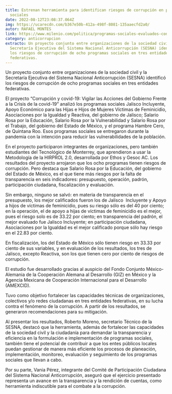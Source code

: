 ```yaml
---
title: Estrenan herramienta para identifican riesgos de corrupción en programas
  sociales
date: 2022-08-12T23:08:37.064Z
img: https://ucarecdn.com/b367e50b-412a-498f-8081-135aaecfd2a0/
autor: RAFAEL MONTES
link: https://www.milenio.com/politica/programas-sociales-evaluados-contra-corrupcion
category: anticorrupcion
extracto: Un proyecto conjunto entre organizaciones de la sociedad civil y la
  Secretaría Ejecutiva del Sistema Nacional Anticorrupción (SESNA) identificó
  los riesgos de corrupción de ocho programas sociales en tres entidades
  federativas.
---
```

Un proyecto conjunto entre organizaciones de la sociedad civil y la Secretaría Ejecutiva del Sistema Nacional Anticorrupción (SESNA) identificó los riesgos de corrupción de ocho programas sociales en tres entidades federativas.

El proyecto “Corrupción y covid-19: Vigilar las Acciones del Gobierno Frente a la Crisis de la covid-19” analizó los programas sociales Jalisco Incluyente, Apoyo Económico para las Hijas e Hijos de Mujeres Víctimas de Feminicidio, Asociaciones por la Igualdad y Reactiva, del gobierno de Jalisco; Salario Rosa por la Educación, Salario Rosa por la Vulnerabilidad y Salario Rosa por el Trabajo, del gobierno del Estado de México, y el programa Hambre Cero, de Quintana Roo. Esos programas sociales se entregaron durante la pandemia con la intención para reducir las vulnerabilidades de la población.

En el proyecto participaron integrantes de organizaciones, pero también estudiantes del Tecnológico de Monterrey, que aprendieron a usar la Metodología de la HIRPROL 2.0, desarrollada por Ethos y Gesoc AC. Los resultados del proyecto arrojaron que los ocho programas tienen riesgos de corrupción. Pero destaca que Salario Rosa por la Educación, del gobierno del Estado de México, es el que tiene más riesgos por la falta de transparencia en seis indicadores: presupuesto, operación, padrón, participación ciudadana, fiscalización y evaluación.

Sin embargo, ninguno se salvó: en materia de transparencia en el presupuesto, los mejor calificados fueron los de Jalisco  Incluyente y Apoyo a hijos de víctimas de feminicidio, pues su riesgo sólo es del 40 por ciento; en la operación, el de apoyo a hijas de víctimas de feminicidio es el mejor, pues el riesgo solo es de 33.22 por ciento; en transparencia del padrón, el mejor evaluado fue Jalisco Incluyente; en participación ciudadana, Asociaciones por la Igualdad es el mejor calificado porque sólo hay riesgo en el 22.83 por ciento.

En fiscalización, los del Estado de México sólo tienen riesgo en 33.33 por ciento de sus variables, y en evaluación de los resultados, los tres de Jalisco, excepto Reactiva, son los que tienen cero por ciento de riesgos de corrupción.

El estudio fue desarrollado gracias al auspicio del Fondo Conjunto México-Alemania de la Cooperación Alemana al Desarrollo (GIZ) en México y la Agencia Mexicana de Cooperación Internacional para el Desarrollo (AMEXCID).

Tuvo como objetivo fortalecer las capacidades técnicas de organizaciones, colectivos y/o redes ciudadanas en tres entidades federativas, en su lucha contra el fenómeno de la corrupción. A partir de los resultados, se generaron recomendaciones para su mitigación.

Al presentar los resultados, Roberto Moreno, secretario Técnico de la SESNA, destacó que la herramienta, además de fortalecer las capacidades de la sociedad civil y la ciudadanía para demandar la transparencia y eficiencia en la formulación e implementación de programas sociales, también tiene el potencial de contribuir a que los entes públicos locales puedan gestionar de manera más eficiente los procesos de planeación, implementación, monitoreo, evaluación y seguimiento de los programas sociales que llevan a cabo.

Por su parte, Vania Pérez, integrante del Comité de Participación Ciudadana del Sistema Nacional Anticorrupción, aseguró que el ejercicio presentado representa un avance en la transparencia y la rendición de cuentas, como herramienta indiscutible para el combate a la corrupción.